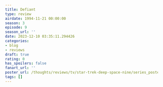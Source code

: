```yaml
---
title: Defiant
type: review
airdate: 1994-11-21 00:00:00
season: 3
episode: 9
season_url: ''
date: 2023-12-10 03:35:11.294426
categories:
- blog
- reviews
draft: true
rating: 0
has_spoilers: false
fanart_url: ''
poster_url: /thoughts/reviews/tv/star-trek-deep-space-nine/series_poster.jpg
tags: []
---
```


